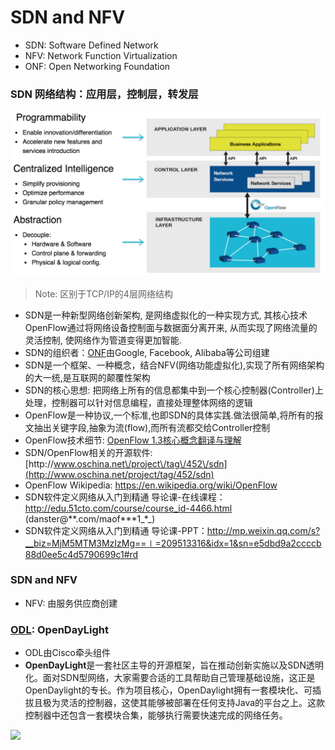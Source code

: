 # SDN and NFV
>

* SDN: Software Defined Network
* NFV: Network Function Virtualization 
* ONF: Open Networking Foundation

### SDN 网络结构：应用层，控制层，转发层

![](/images/SDN.png)

> Note: 区别于TCP\/IP的4层网络结构

* SDN是一种新型网络创新架构, 是网络虚拟化的一种实现方式, 其核心技术OpenFlow通过将网络设备控制面与数据面分离开来, 从而实现了网络流量的灵活控制, 使网络作为管道变得更加智能.
* SDN的组织者：[ONF](https://www.opennetworking.org/index.php)由Google, Facebook, Alibaba等公司组建
* SDN是一个框架、一种概念，结合NFV\(网络功能虚拟化\),实现了所有网络架构的大一统,是互联网的颠覆性架构
* SDN的核心思想: 把网络上所有的信息都集中到一个核心控制器\(Controller\)上处理，控制器可以针对信息编程，直接处理整体网络的逻辑
* OpenFlow是一种协议,一个标准,也即SDN的具体实践.做法很简单,将所有的报文抽出关键字段,抽象为流\(flow\),而所有流都交给Controller控制
* OpenFlow技术细节: [OpenFlow 1.3核心概念翻译与理解](http://www.anwcl.com/wordpress/openflow1-3%E6%A0%B8%E5%BF%83%E6%A6%82%E5%BF%B5%E7%BF%BB%E8%AF%91%E4%B8%8E%E7%90%86%E8%A7%A3/)
* SDN\/OpenFlow相关的开源软件:[http:\/\/www.oschina.net\/project\/tag\/452\/sdn](http://www.oschina.net/project/tag/452/sdn) 
* OpenFlow Wikipedia: [https:\/\/en.wikipedia.org\/wiki\/OpenFlow](https://en.wikipedia.org/wiki/OpenFlow)
* SDN软件定义网络从入门到精通 导论课-在线课程：[http:\/\/edu.51cto.com\/course\/course\_id-4466.html](http://edu.51cto.com/course/course_id-4466.html) \(danster@**.com\/maof\***1_\*_\)
* SDN软件定义网络从入门到精通 导论课-PPT：[http:\/\/mp.weixin.qq.com\/s?\_\_biz=MjM5MTM3MzIzMg==∣=209513316&idx=1&sn=e5dbd9a2ccccb88d0ee5c4d5790699c1\#rd](http://mp.weixin.qq.com/s?__biz=MjM5MTM3MzIzMg==&mid=209513316&idx=1&sn=e5dbd9a2ccccb88d0ee5c4d5790699c1#rd)

### SDN and NFV

* NFV: 由服务供应商创建

### [ODL](https://www.opennetworking.org/index.php): OpenDayLight

* ODL由Cisco牵头组件
* **OpenDayLight**是一套社区主导的开源框架，旨在推动创新实施以及SDN透明化。面对SDN型网络，大家需要合适的工具帮助自己管理基础设施，这正是OpenDaylight的专长。作为项目核心，OpenDaylight拥有一套模块化、可插拔且极为灵活的控制器，这使其能够被部署在任何支持Java的平台之上。这款控制器中还包含一套模块合集，能够执行需要快速完成的网络任务。

![](http://static.oschina.net/uploads/img/201307/04112348_kBom.jpg)


